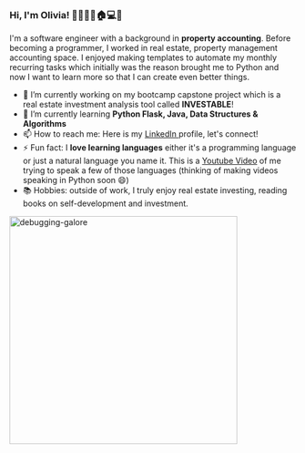 ### Hi, I'm Olivia! 👋🍀🍉🐵🏠💻🧘

<!--
**olivia-tran/olivia-tran** is a ✨ _special_ ✨ repository because its `README.md` (this file) appears on your GitHub profile.

Here are some ideas to get you started:

- 🔭 I’m currently working on ...
- 🌱 I’m currently learning ...
- 👯 I’m looking to collaborate on ...
- 🤔 I’m looking for help with ...
- 💬 Ask me about ...
- 📫 How to reach me: ...
- 😄 Pronouns: ...
- ⚡ Fun fact: ...
-->


I'm a software engineer with a background in **property accounting**. Before becoming a programmer, I worked in real estate, property management accounting space. I enjoyed making templates to automate my monthly recurring tasks which initially was the reason brought me to Python and now I want to learn more so that I can create even better things. 
- 🔭 I’m currently working on my bootcamp capstone project which is a real estate investment analysis tool called **INVESTABLE**!
- 🌱 I’m currently learning **Python Flask, Java, Data Structures & Algorithms**
- 📫 How to reach me: Here is my [LinkedIn ](https://www.linkedin.com/in/oliviatran99/)profile, let's connect!
- ⚡ Fun fact: I **love learning languages** either it's a programming language or just a natural language you name it. This is a [Youtube Video](https://www.youtube.com/watch?v=Dp5WJFkNYEU) of me trying to speak a few of those languages (thinking of making videos speaking in Python soon 😄)
- 📚 Hobbies: outside of work, I truly enjoy real estate investing, reading books on self-development and investment.

<img src="https://wakatime.com/share/@olivia_tran/e29df29a-9e7f-403a-b8b3-5052d514177f.png" alt="debugging-galore" width="400"/>
